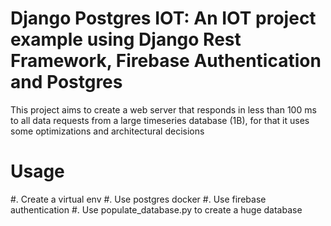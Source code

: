 Django Postgres IOT: An IOT project example using Django Rest Framework, Firebase Authentication and Postgres
========================================================

This project aims to create a web server that responds in less than 100 ms to all data requests 
from a large timeseries database (1B), for that it uses some optimizations and architectural decisions


Usage
=====

#. Create a virtual env
#. Use postgres docker
#. Use firebase authentication
#. Use populate_database.py to create a huge database 